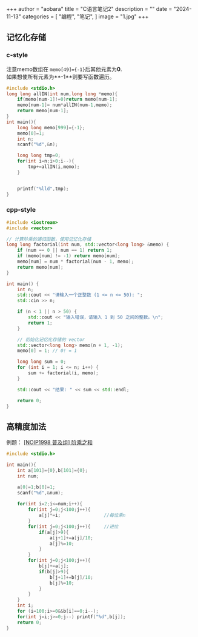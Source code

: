 +++
author = "aobara"
title = "C语言笔记2"
description = ""
date = "2024-11-13"
categories = [
    "编程",
    "笔记",
]
image = "1.jpg"
+++
## 记忆化存储
### c-style
注意memo数组在 `memo[49]={-1}`后其他元素为**0**.  
如果想使所有元素为**-1**则要写函数遍历。
```c
#include <stdio.h>
long long allIN(int num,long long *memo){
    if(memo[num-1]!=0)return memo[num-1];
    memo[num-1]= num*allIN(num-1,memo);
    return memo[num-1];
}
int main(){
    long long memo[999]={-1};
    memo[0]=1;
    int n;
    scanf("%d",&n);

    long long tmp=0;
    for(int i=n;i>0;i--){
        tmp+=allIN(i,memo);
    }


    printf("%lld",tmp);
}
```
### cpp-style
```cpp
#include <iostream>
#include <vector>

// 计算阶乘的递归函数，使用记忆化存储
long long factorial(int num, std::vector<long long> &memo) {
    if (num == 0 || num == 1) return 1; 
    if (memo[num] != -1) return memo[num]; 
    memo[num] = num * factorial(num - 1, memo); 
    return memo[num];
}

int main() {
    int n;
    std::cout << "请输入一个正整数 (1 <= n <= 50): ";
    std::cin >> n;

    if (n < 1 || n > 50) {
        std::cout << "输入错误，请输入 1 到 50 之间的整数。\n";
        return 1;
    }

    // 初始化记忆化存储的 vector
    std::vector<long long> memo(n + 1, -1);
    memo[0] = 1; // 0! = 1

    long long sum = 0;
    for (int i = 1; i <= n; i++) {
        sum += factorial(i, memo);
    }

    std::cout << "结果: " << sum << std::endl;

    return 0;
}
```

## 高精度加法
例题：
[[NOIP1998 普及组] 阶乘之和](https://www.luogu.com.cn/problem/P1009)
```c
#include <stdio.h>

int main(){
    int a[101]={0},b[101]={0};
    int num;

    a[0]=1;b[0]=1;
    scanf("%d",&num);
    
    for(int i=2;i<=num;i++){
        for(int j=0;j<100;j++){
            a[j]*=i;                //每位乘n
        }
        for(int j=0;j<100;j++){     //进位
            if(a[j]>9){
                a[j+1]+=a[j]/10;
                a[j]%=10;
            }
        }
        for(int j=0;j<100;j++){
            b[j]+=a[j];
            if(b[j]>9){
                b[j+1]+=b[j]/10;
                b[j]%=10;
            }
        }
    }
    int i;
    for (i=100;i>=0&&b[i]==0;i--);
    for(int j=i;j>=0;j--) printf("%d",b[j]);
    return 0;
}
```